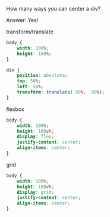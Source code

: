 How many ways you can center a div?

Answer: Yes!

transform/translate
```css
body {
    width: 100%;
    height: 100%;
}

div {
    position: absolute;
    top: 50%;
    left: 50%;
    transform: translate(-50%, -50%);
}
```

flexbox
```css
body {
    width: 100%;
    height: 100vh;
    display: flex;
    justify-content: center;
    align-items: center;
}
```

grid
```css
body {
    width: 100%;
    height: 100vh;
    display: grid;
    justify-content: center;
    align-items: center;
}
```